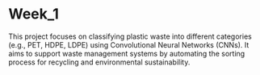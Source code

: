 # Week_1
This project focuses on classifying plastic waste into different categories (e.g., PET, HDPE, LDPE) using Convolutional Neural Networks (CNNs). It aims to support waste management systems by automating the sorting process for recycling and environmental sustainability.
